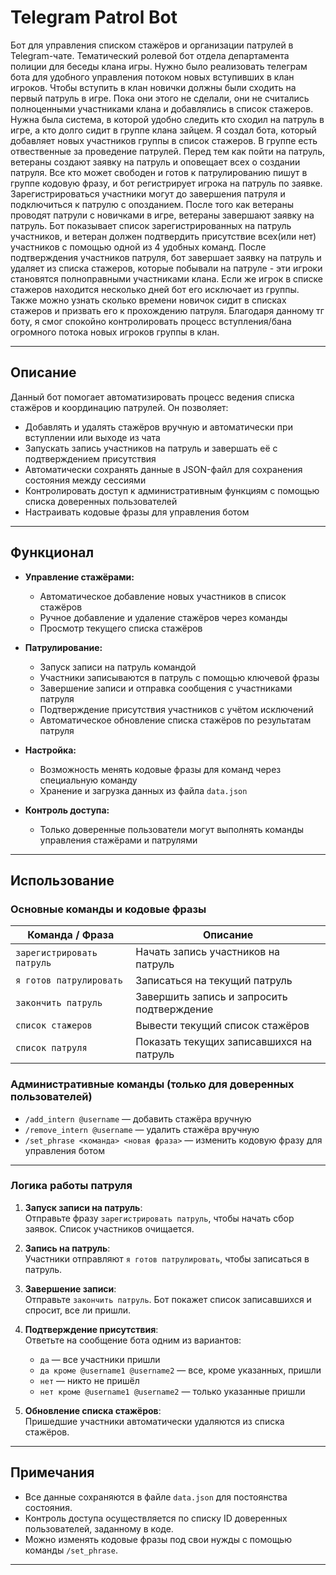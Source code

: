 # Telegram Patrol Bot

Бот для управления списком стажёров и организации патрулей в Telegram-чате. Тематический ролевой бот отдела департамента полиции для беседы клана игры. 
Нужно было реализовать телеграм бота для удобного управления потоком новых вступивших в клан игроков. Чтобы вступить в клан новички должны были сходить на первый патруль в игре. Пока они этого не сделали, они не считались полноценными участниками клана и добавлялись в список стажеров. Нужна была система, в которой удобно следить кто сходил на патруль в игре, а кто долго сидит в группе клана зайцем. 
Я создал бота, который добавляет новых участников группы в список стажеров. В группе есть отвественные за проведение патрулей. Перед тем как пойти на патруль, ветераны создают заявку на патруль и оповещает всех о создании патруля. Все кто может свободен и готов к патрулированию пишут в группе кодовую фразу, и бот регистрирует игрока на патруль по заявке. Зарегистрироваться участники могут до завершения патруля и подключиться к патрулю с опозданием. После того как ветераны проводят патрули с новичками в игре, ветераны завершают заявку на патруль. Бот показывает список зарегистрированных на патруль участников, и ветеран должен подтвердить присутствие всех(или нет) участников с помощью одной из 4 удобных команд. После подтверждения участников патруля, бот завершает заявку на патруль и удаляет из списка стажеров, которые побывали на патруле - эти игроки становятся полноправными участниками клана. Если же игрок в списке стажеров находится несколько дней бот его исключает из группы. Также можно узнать сколько времени новичок сидит в списках стажеров и призвать его к прохождению патруля.
Благодаря данному тг боту, я смог спокойно контролировать процесс вступления/бана огромного потока новых игроков группы в клан. 

---

## Описание

Данный бот помогает автоматизировать процесс ведения списка стажёров и координацию патрулей. Он позволяет:

- Добавлять и удалять стажёров вручную и автоматически при вступлении или выходе из чата  
- Запускать запись участников на патруль и завершать её с подтверждением присутствия  
- Автоматически сохранять данные в JSON-файл для сохранения состояния между сессиями  
- Контролировать доступ к административным функциям с помощью списка доверенных пользователей  
- Настраивать кодовые фразы для управления ботом  

---

## Функционал

- **Управление стажёрами:**  
  - Автоматическое добавление новых участников в список стажёров  
  - Ручное добавление и удаление стажёров через команды  
  - Просмотр текущего списка стажёров  

- **Патрулирование:**  
  - Запуск записи на патруль командой  
  - Участники записываются в патруль с помощью ключевой фразы  
  - Завершение записи и отправка сообщения с участниками патруля  
  - Подтверждение присутствия участников с учётом исключений  
  - Автоматическое обновление списка стажёров по результатам патруля  

- **Настройка:**  
  - Возможность менять кодовые фразы для команд через специальную команду  
  - Хранение и загрузка данных из файла `data.json`  

- **Контроль доступа:**  
  - Только доверенные пользователи могут выполнять команды управления стажёрами и патрулями  

---

## Использование

### Основные команды и кодовые фразы

| Команда / Фраза               | Описание                                      |
|------------------------------|-----------------------------------------------|
| `зарегистрировать патруль`    | Начать запись участников на патруль           |
| `я готов патрулировать`       | Записаться на текущий патруль                  |
| `закончить патруль`           | Завершить запись и запросить подтверждение    |
| `список стажеров`             | Вывести текущий список стажёров                |
| `список патруля`              | Показать текущих записавшихся на патруль       |

### Административные команды (только для доверенных пользователей)

- `/add_intern @username` — добавить стажёра вручную  
- `/remove_intern @username` — удалить стажёра вручную  
- `/set_phrase <команда> <новая фраза>` — изменить кодовую фразу для управления ботом  

---

### Логика работы патруля

1. **Запуск записи на патруль**:  
   Отправьте фразу `зарегистрировать патруль`, чтобы начать сбор заявок. Список участников очищается.

2. **Запись на патруль**:  
   Участники отправляют `я готов патрулировать`, чтобы записаться в патруль.

3. **Завершение записи**:  
   Отправьте `закончить патруль`. Бот покажет список записавшихся и спросит, все ли пришли.

4. **Подтверждение присутствия**:  
   Ответьте на сообщение бота одним из вариантов:  
   - `да` — все участники пришли  
   - `да кроме @username1 @username2` — все, кроме указанных, пришли  
   - `нет` — никто не пришёл  
   - `нет кроме @username1 @username2` — только указанные пришли

5. **Обновление списка стажёров**:  
   Пришедшие участники автоматически удаляются из списка стажёров.

---

## Примечания

- Все данные сохраняются в файле `data.json` для постоянства состояния.  
- Контроль доступа осуществляется по списку ID доверенных пользователей, заданному в коде.  
- Можно изменять кодовые фразы под свои нужды с помощью команды `/set_phrase`.

---



